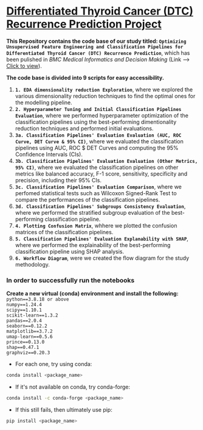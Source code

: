 # [Differentiated Thyroid Cancer (DTC) Recurrence Prediction Project](https://pmc.ncbi.nlm.nih.gov/articles/PMC12070754/)

**This Repository contains the code base of our study titled: `Optimizing Unsupervised Feature Engineering and Classification Pipelines for Differentiated Thyroid Cancer (DTC) Recurrence Prediction`**, which has been pulished in _BMC Medical Informatics and Decision Making_ (Link ⟶ [Click to view](https://pmc.ncbi.nlm.nih.gov/articles/PMC12070754/)).

**The code base is divided into 9 scripts for easy accessibility.**
1. **`1. EDA dimensionality reduction Exploration`**, where we explored the various dimensionality reduction techniques to find the optimal ones for the modelling pipeline. 
2. **`2. Hyperparameter Tuning and Initial Classification Pipelines Evaluation`**, where we performed hyperparameter optimization of the classification pipelines using the best-performing dimentionality reduction techniques and performed initial evaluations.
3. **`3a. Classification Pipelines' Evaluation Evaluation (AUC, ROC Curve, DET Curve & 95% CI)`**, where we evaluated the classification pipelines using AUC, ROC $ DET Curves and computing the 95% Confidence Intervals (CIs).
4. **`3b. Classification Pipelines' Evaluation Evaluation (Other Metrics, 95% CI)`**, where we evaluated the classification pipelines on other metrics like balanced accuracy, F-1 score, sensitivity, specificity and precision, including their 95% CIs.
5. **`3c. Classification Pipelines' Evaluation Comparison`**, where we perfomed statistical tests such as Wilcoxon Signed-Rank Test to compare the performances of the classification pipelines.
6. **`3d. Classification Pipelines' Subgroups Consistency Evaluation`**, where we performed the stratified subgroup evaluation of the best-performing classification pipeline.
7. **`4. Plotting Confusion Matrix`**, whhere we plotted the confusion matrices of the classification pipelines.
8. **`5. Classification Pipelines' Evaluation Explanability with SHAP`**, where we performed the explainability of the best-performing classification pipeline using SHAP analysis.
9. **`6. Workflow Diagram`**, were we created the flow diagram for the study methodology.

### In order to successfully run the notebooks 

**Create a new virtual (conda) environment and install the following:**  
`python==3.8.18 or above`  
`numpy==1.24.4`  
`scipy==1.10.1`  
`scikit-learn==1.3.2`  
`pandas==2.0.4`  
`seaborn==0.12.2`  
`matplotlib==3.7.2`  
`umap-learn==0.5.6`  
`prince==0.13.0`    
`shap==0.47.1`  
`graphviz==0.20.3`  

- For each one, try using conda:

```bash
conda install <package_name>
```

- If it's not available on conda, try conda-forge:

```bash
conda install -c conda-forge <package_name>
```

- If this still fails, then ultimately use pip:

```bash
pip install <package_name>
```

